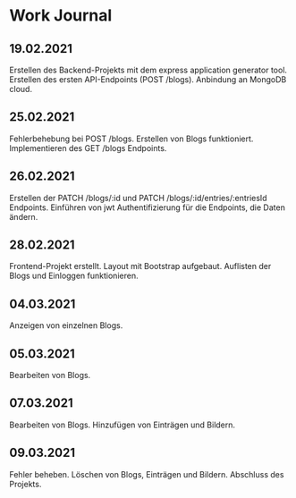 # Work Journal #
## 19.02.2021 ##
Erstellen des Backend-Projekts mit dem express application generator tool. Erstellen des ersten API-Endpoints (POST /blogs).
Anbindung an MongoDB cloud.
## 25.02.2021 ##
Fehlerbehebung bei POST /blogs. Erstellen von Blogs funktioniert. Implementieren des GET /blogs Endpoints.
## 26.02.2021 ##
Erstellen der PATCH /blogs/:id und PATCH /blogs/:id/entries/:entriesId Endpoints.
Einführen von jwt Authentifizierung für die Endpoints, die Daten ändern.
## 28.02.2021 ##
Frontend-Projekt erstellt. Layout mit Bootstrap aufgebaut. Auflisten der Blogs und Einloggen funktionieren.
## 04.03.2021 ##
Anzeigen von einzelnen Blogs.
## 05.03.2021 ##
Bearbeiten von Blogs.
## 07.03.2021 ##
Bearbeiten von Blogs. Hinzufügen von Einträgen und Bildern.
## 09.03.2021 ##
Fehler beheben. Löschen von Blogs, Einträgen und Bildern. Abschluss des Projekts.